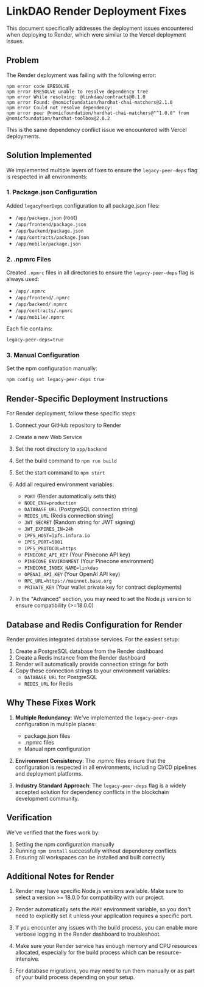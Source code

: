 # LinkDAO Render Deployment Fixes

This document specifically addresses the deployment issues encountered when deploying to Render, which were similar to the Vercel deployment issues.

## Problem

The Render deployment was failing with the following error:

```
npm error code ERESOLVE
npm error ERESOLVE unable to resolve dependency tree
npm error While resolving: @linkdao/contracts@0.1.0
npm error Found: @nomicfoundation/hardhat-chai-matchers@2.1.0
npm error Could not resolve dependency:
npm error peer @nomicfoundation/hardhat-chai-matchers@"^1.0.0" from @nomicfoundation/hardhat-toolbox@2.0.2
```

This is the same dependency conflict issue we encountered with Vercel deployments.

## Solution Implemented

We implemented multiple layers of fixes to ensure the `legacy-peer-deps` flag is respected in all environments:

### 1. Package.json Configuration

Added `legacyPeerDeps` configuration to all package.json files:
- `/app/package.json` (root)
- `/app/frontend/package.json`
- `/app/backend/package.json`
- `/app/contracts/package.json`
- `/app/mobile/package.json`

### 2. .npmrc Files

Created `.npmrc` files in all directories to ensure the `legacy-peer-deps` flag is always used:
- `/app/.npmrc`
- `/app/frontend/.npmrc`
- `/app/backend/.npmrc`
- `/app/contracts/.npmrc`
- `/app/mobile/.npmrc`

Each file contains:
```
legacy-peer-deps=true
```

### 3. Manual Configuration

Set the npm configuration manually:
```bash
npm config set legacy-peer-deps true
```

## Render-Specific Deployment Instructions

For Render deployment, follow these specific steps:

1. Connect your GitHub repository to Render
2. Create a new Web Service
3. Set the root directory to `app/backend`
4. Set the build command to `npm run build`
5. Set the start command to `npm start`
6. Add all required environment variables:
   - `PORT` (Render automatically sets this)
   - `NODE_ENV=production`
   - `DATABASE_URL` (PostgreSQL connection string)
   - `REDIS_URL` (Redis connection string)
   - `JWT_SECRET` (Random string for JWT signing)
   - `JWT_EXPIRES_IN=24h`
   - `IPFS_HOST=ipfs.infura.io`
   - `IPFS_PORT=5001`
   - `IPFS_PROTOCOL=https`
   - `PINECONE_API_KEY` (Your Pinecone API key)
   - `PINECONE_ENVIRONMENT` (Your Pinecone environment)
   - `PINECONE_INDEX_NAME=linkdao`
   - `OPENAI_API_KEY` (Your OpenAI API key)
   - `RPC_URL=https://mainnet.base.org`
   - `PRIVATE_KEY` (Your wallet private key for contract deployments)

7. In the "Advanced" section, you may need to set the Node.js version to ensure compatibility (>=18.0.0)

## Database and Redis Configuration for Render

Render provides integrated database services. For the easiest setup:

1. Create a PostgreSQL database from the Render dashboard
2. Create a Redis instance from the Render dashboard
3. Render will automatically provide connection strings for both
4. Copy these connection strings to your environment variables:
   - `DATABASE_URL` for PostgreSQL
   - `REDIS_URL` for Redis

## Why These Fixes Work

1. **Multiple Redundancy**: We've implemented the `legacy-peer-deps` configuration in multiple places:
   - package.json files
   - .npmrc files
   - Manual npm configuration

2. **Environment Consistency**: The .npmrc files ensure that the configuration is respected in all environments, including CI/CD pipelines and deployment platforms.

3. **Industry Standard Approach**: The `legacy-peer-deps` flag is a widely accepted solution for dependency conflicts in the blockchain development community.

## Verification

We've verified that the fixes work by:
1. Setting the npm configuration manually
2. Running `npm install` successfully without dependency conflicts
3. Ensuring all workspaces can be installed and built correctly

## Additional Notes for Render

1. Render may have specific Node.js versions available. Make sure to select a version >= 18.0.0 for compatibility with our project.

2. Render automatically sets the `PORT` environment variable, so you don't need to explicitly set it unless your application requires a specific port.

3. If you encounter any issues with the build process, you can enable more verbose logging in the Render dashboard to troubleshoot.

4. Make sure your Render service has enough memory and CPU resources allocated, especially for the build process which can be resource-intensive.

5. For database migrations, you may need to run them manually or as part of your build process depending on your setup.
